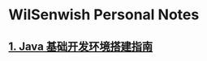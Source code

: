 # WilSenwish Personal Notes

## [1. Java 基础开发环境搭建指南](https://github.com/WilSenwish/wilsenwish.github.io/blob/master/JavaBaseEnv.md)

